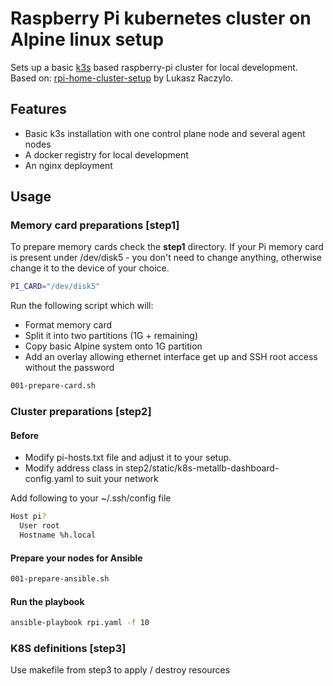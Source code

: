 # Raspberry Pi kubernetes cluster on Alpine linux setup

Sets up a basic [k3s](https://k3s.io/) based raspberry-pi cluster for local development. Based on: [rpi-home-cluster-setup](https://github.com/lukaszraczylo/rpi-home-cluster-setup) by Lukasz Raczylo.


## Features

* Basic k3s installation with one control plane node and several agent nodes
* A docker registry for local development
* An nginx deployment

## Usage

### Memory card preparations [step1]

To prepare memory cards check the **step1** directory.
If your Pi memory card is present under /dev/disk5 - you don't need to change anything, otherwise change it to the device of your choice.

```bash
PI_CARD="/dev/disk5"
```

Run the following script which will:
* Format memory card
* Split it into two partitions (1G + remaining)
* Copy basic Alpine system onto 1G partition
* Add an overlay allowing ethernet interface get up and SSH root access without the password

```bash
001-prepare-card.sh
```

### Cluster preparations [step2]

#### Before

* Modify pi-hosts.txt file and adjust it to your setup.
* Modify address class in step2/static/k8s-metallb-dashboard-config.yaml to suit your network

Add following to your ~/.ssh/config file

```bash
Host pi?
  User root
  Hostname %h.local
```

#### Prepare your nodes for Ansible

```bash
001-prepare-ansible.sh
```

#### Run the playbook

```bash
ansible-playbook rpi.yaml -f 10
```

### K8S definitions [step3]

Use makefile from step3 to apply / destroy resources
